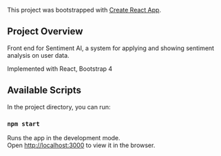This project was bootstrapped with [Create React App](https://github.com/facebook/create-react-app).

## Project Overview  ##

Front end for Sentiment AI, a system for applying and showing sentiment analysis on user data. 

Implemented with React, Bootstrap 4

## Available Scripts

In the project directory, you can run:

### `npm start`

Runs the app in the development mode.<br />
Open [http://localhost:3000](http://localhost:3000) to view it in the browser.

